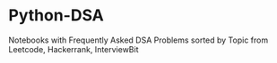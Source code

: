 # Python-DSA
Notebooks with Frequently Asked DSA Problems sorted by Topic from Leetcode, Hackerrank, InterviewBit
